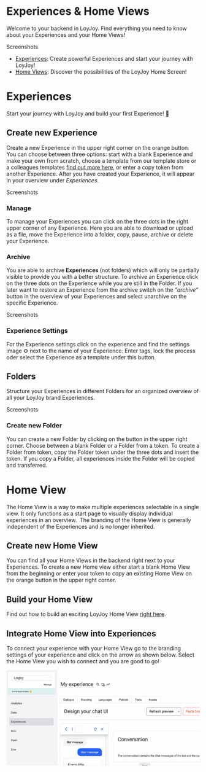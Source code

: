 # Experiences & Home Views 
Welcome to your backend in LoyJoy. Find everything you need to know about your Experiences and your Home Views!

Screenshots

- [Experiences](#experiences):
Create powerful Experiences and start your journey with LoyJoy!
- [Home Views](#home-view):
Discover the possibilities of the LoyJoy Home Screen!

# Experiences 
Start your journey with LoyJoy and build your first Experience! 🎉

## Create new Experience
Create a new Experience in the upper right corner on the orange button. You can choose between three options: start with a blank Experience and make your own from scratch, choose a template from our template store or a colleagues templates [find out more here](/getting_started/personal_settings/personal_settings.md), or enter a copy token from another Experience. After you have created your Experience, it will appear in your overview under *Experiences*.

Screenshots 

### Manage 
To manage your Experiences you can click on the three dots in the right upper corner of any Experience. Here you are able to download or upload as a file, move the Experience into a folder, copy, pause, archive or delete your Experience. 

### Archive 
You are able to archive **Experiences** (not folders) which will only be partially visible to provide you with a better structure. To archive an Experience click on the three dots on the Experience while you are still in the Folder. If you later want to restore an Experience from the archive switch on the *“archive“* button in the overview of your Experiences and select unarchive on the specific Experience. 

Screenshots

### Experience Settings 
For the Experience settings click on the experience and find the settings image ⚙️ next to the name of your Experience. Enter tags, lock the process oder select the Experience as a template under this button. 

## Folders 
Structure your Experiences in different Folders for an organized overview of all your LoyJoy brand Experiences.

Screenshots

### Create new Folder 
You can create a new Folder by clicking on the button in the upper right corner. Choose between a blank Folder or a Folder from a token. To create a Folder from token, copy the Folder token under the three dots and insert the token. If you copy a Folder, all experiences inside the Folder will be copied and transferred. 

# Home View
The Home View is a way to make multiple experiences selectable in a single view. It only functions as a start page to visually display individual experiences in an overview.  The branding of the Home View is generally independent of the Experiences and is no longer inherited.

## Create new Home View 
You can find all your Home Views in the backend right next to your Experiences. To create a new Home view either start a blank Home View from the beginning or enter your token to copy an existing Home View on the orange button in the upper right corner. 

## Build your Home View 
Find out how to build an exciting LoyJoy Home View [right here](/experiences/homeview/homeview.md).

## Integrate Home View into Experiences 

To connect your experience with your Home View go to the branding settings of your experience and click on the arrow as shown below. Select the Home View you wish to connect and you are good to go!

![Integrate Homeview](/experiences/experiences/module_homeview.gif)

